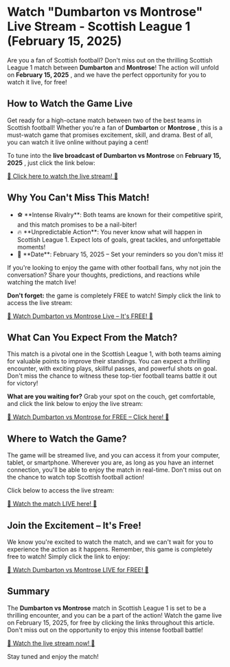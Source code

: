 # Watch "Dumbarton vs Montrose" Live Stream - Scottish League 1 (February 15, 2025)

Are you a fan of Scottish football? Don't miss out on the thrilling Scottish League 1 match between **Dumbarton** and **Montrose**! The action will unfold on **February 15, 2025** , and we have the perfect opportunity for you to watch it live, for free!

## How to Watch the Game Live

Get ready for a high-octane match between two of the best teams in Scottish football! Whether you're a fan of **Dumbarton** or **Montrose** , this is a must-watch game that promises excitement, skill, and drama. Best of all, you can watch it live online without paying a cent!

To tune into the **live broadcast of Dumbarton vs Montrose** on **February 15, 2025** , just click the link below:

[🎥 Click here to watch the live stream! 🎥](https://tinyurl.com/livestreamfreeo?st=Dumbarton+vs+Montrose&si=ghc)

## Why You Can't Miss This Match!

- ⚽ \*\*Intense Rivalry\*\*: Both teams are known for their competitive spirit, and this match promises to be a nail-biter!
- 🔥 \*\*Unpredictable Action\*\*: You never know what will happen in Scottish League 1. Expect lots of goals, great tackles, and unforgettable moments!
- 📅 \*\*Date\*\*: February 15, 2025 – Set your reminders so you don't miss it!

If you're looking to enjoy the game with other football fans, why not join the conversation? Share your thoughts, predictions, and reactions while watching the match live!

**Don't forget:** the game is completely FREE to watch! Simply click the link to access the live stream:

[🎥 Watch Dumbarton vs Montrose Live – It's FREE! 🎥](https://tinyurl.com/livestreamfreeo?st=Dumbarton+vs+Montrose&si=ghc)

## What Can You Expect From the Match?

This match is a pivotal one in the Scottish League 1, with both teams aiming for valuable points to improve their standings. You can expect a thrilling encounter, with exciting plays, skillful passes, and powerful shots on goal. Don't miss the chance to witness these top-tier football teams battle it out for victory!

**What are you waiting for?** Grab your spot on the couch, get comfortable, and click the link below to enjoy the live stream:

[🎥 Watch Dumbarton vs Montrose for FREE – Click here! 🎥](https://tinyurl.com/livestreamfreeo?st=Dumbarton+vs+Montrose&si=ghc)

## Where to Watch the Game?

The game will be streamed live, and you can access it from your computer, tablet, or smartphone. Wherever you are, as long as you have an internet connection, you'll be able to enjoy the match in real-time. Don't miss out on the chance to watch top Scottish football action!

Click below to access the live stream:

[🎥 Watch the match LIVE here! 🎥](https://tinyurl.com/livestreamfreeo?st=Dumbarton+vs+Montrose&si=ghc)

## Join the Excitement – It's Free!

We know you're excited to watch the match, and we can't wait for you to experience the action as it happens. Remember, this game is completely free to watch! Simply click the link to enjoy:

[🎥 Watch Dumbarton vs Montrose LIVE for FREE! 🎥](https://tinyurl.com/livestreamfreeo?st=Dumbarton+vs+Montrose&si=ghc)

## Summary

The **Dumbarton vs Montrose** match in Scottish League 1 is set to be a thrilling encounter, and you can be a part of the action! Watch the game live on February 15, 2025, for free by clicking the links throughout this article. Don't miss out on the opportunity to enjoy this intense football battle!

[🎥 Watch the live stream now! 🎥](https://tinyurl.com/livestreamfreeo?st=Dumbarton+vs+Montrose&si=ghc)

Stay tuned and enjoy the match!
